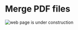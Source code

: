 # Merge PDF files

![web page is under construction](https://docimages.blob.core.chinacloudapi.cn/images/commingsoon20210514.jpg)
